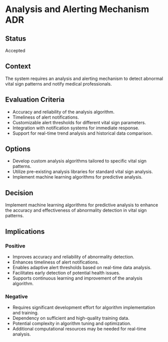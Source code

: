 # Analysis and Alerting Mechanism ADR

## Status

Accepted

## Context

The system requires an analysis and alerting mechanism to detect abnormal vital sign patterns and notify medical professionals.

## Evaluation Criteria

- Accuracy and reliability of the analysis algorithm.
- Timeliness of alert notifications.
- Customizable alert thresholds for different vital sign parameters.
- Integration with notification systems for immediate response.
- Support for real-time trend analysis and historical data comparison.

## Options

- Develop custom analysis algorithms tailored to specific vital sign patterns.
- Utilize pre-existing analysis libraries for standard vital sign analysis.
- Implement machine learning algorithms for predictive analysis.

## Decision

Implement machine learning algorithms for predictive analysis to enhance the accuracy and effectiveness of abnormality detection in vital sign patterns.

## Implications

### Positive

- Improves accuracy and reliability of abnormality detection.
- Enhances timeliness of alert notifications.
- Enables adaptive alert thresholds based on real-time data analysis.
- Facilitates early detection of potential health issues.
- Supports continuous learning and improvement of the analysis algorithm.

### Negative

- Requires significant development effort for algorithm implementation and training.
- Dependency on sufficient and high-quality training data.
- Potential complexity in algorithm tuning and optimization.
- Additional computational resources may be needed for real-time analysis.
